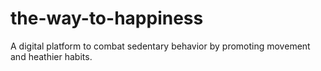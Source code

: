 # the-way-to-happiness
A digital platform to combat sedentary behavior by promoting movement and heathier habits.
